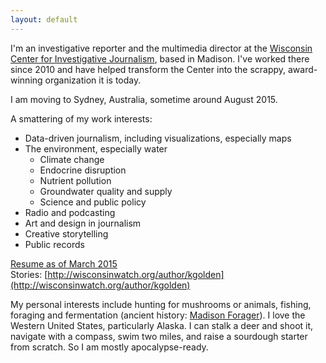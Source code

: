 ```yaml
---
layout: default
---
```


I'm an investigative reporter and the multimedia director at the [Wisconsin Center for Investigative Journalism](http://wisconsinwatch.org), based in Madison. I've worked there since 2010 and have helped transform the Center into the scrappy, award-winning organization it is today.

I am moving to Sydney, Australia, sometime around August 2015.

A smattering of my work interests:

* Data-driven journalism, including visualizations, especially maps
* The environment, especially water
  - Climate change
  - Endocrine disruption
  - Nutrient pollution
  - Groundwater quality and supply
  - Science and public policy
* Radio and podcasting
* Art and design in journalism
* Creative storytelling
* Public records

<a href="http://kategolden.org/resume.html">Resume as of March 2015</a>  
Stories: [http://wisconsinwatch.org/author/kgolden](http://wisconsinwatch.org/author/kgolden)  

My personal interests include hunting for mushrooms or animals, fishing, foraging and fermentation (ancient history: <a href="http://madisonforager.wordpress.com">Madison Forager</a>). I love the Western United States, particularly Alaska. I can stalk a deer and shoot it, navigate with a compass, swim two miles, and raise a sourdough starter from scratch. So I am mostly apocalypse-ready.
